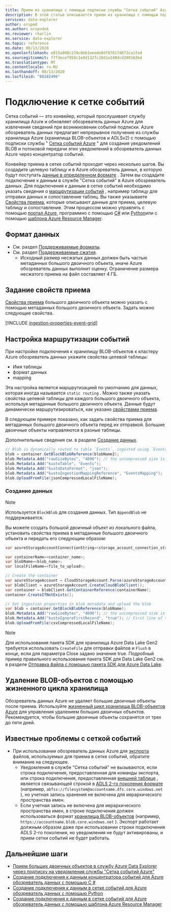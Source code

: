 ```yaml
---
title: Прием из хранилища с помощью подписки службы "Сетка событий" Azure обозреватель данных
description: В этой статье описывается прием из хранилища с помощью подписки службы "Сетка событий" в Azure обозреватель данных.
services: data-explorer
author: orspod
ms.author: orspodek
ms.reviewer: rkarlin
ms.service: data-explorer
ms.topic: reference
ms.date: 08/13/2020
ms.openlocfilehash: e815a008c219c0eb1eeede8df07817d872ca1fed
ms.sourcegitcommit: f7f3ecef858c1e8d132fc10d1e240dcd209163bd
ms.translationtype: MT
ms.contentlocale: ru-RU
ms.lasthandoff: 08/13/2020
ms.locfileid: "88202496"
---
```

# <a name="connect-to-event-grid"></a>Подключение к сетке событий

Сетка событий — это конвейер, который прослушивает службу хранилища Azure и обновляет обозреватель данных Azure для извлечения сведений при возникновении событий подписки. Azure обозреватель данных предлагает непрерывное получение из службы хранилища Azure (хранилища BLOB-объектов и ADLSv2) с помощью подписки службы " [Сетка событий Azure](/azure/event-grid/overview) " для создания уведомлений BLOB и потоковой передачи этих уведомлений в обозреватель данных Azure через концентратор событий.

Конвейер приема в сетке событий проходит через несколько шагов. Вы создадите целевую таблицу и в Azure обозреватель данных, в которую будут поступать [данные в определенном формате](#data-format) . Затем вы создадите подключение к данным в службе "Сетка событий" в Azure обозреватель данных. Для подключения к данным в сетке событий необходимо указать сведения о [маршрутизации событий](#set-events-routing) , например таблицу для отправки данных и сопоставление таблиц. Вы также указываете [Свойства приема](#set-ingestion-properties), которые описывают данные для приема, целевую таблицу и сопоставление. Этим процессом можно управлять с помощью [портал Azure](ingest-data-event-grid.md), программно с помощью [C#](data-connection-event-grid-csharp.md) или [Python](data-connection-event-grid-python.md)или с помощью [шаблона Azure Resource Manager](data-connection-event-grid-resource-manager.md).

## <a name="data-format"></a>Формат данных

* См. раздел [Поддерживаемые форматы](ingestion-supported-formats.md).
* См. раздел [Поддерживаемые сжатия](ingestion-supported-formats.md#supported-data-compression-formats).
  * Исходный размер несжатых данных должен быть частью метаданных большого двоичного объекта, иначе Azure обозреватель данных выполнит оценку.  Ограничение размера несжатого приема на файл составляет 4 ГБ.
 
## <a name="set-ingestion-properties"></a>Задание свойств приема

[Свойства приема](ingestion-properties.md) большого двоичного объекта можно указать с помощью метаданных большого двоичного объекта.
Задать можно следующие свойства.

[!INCLUDE [ingestion-properties-event-grid](includes/ingestion-properties-event-grid.md)]

## <a name="set-events-routing"></a>Настройка маршрутизации событий

При настройке подключения к хранилищу BLOB-объектов к кластеру Azure обозреватель данных укажите свойства целевой таблицы:
* Имя таблицы
* формат данных
* mapping

Эта настройка является маршрутизацией по умолчанию для данных, которая иногда называется `static routing` .
Можно также указать свойства целевой таблицы для каждого большого двоичного объекта, используя метаданные большого двоичного объекта. Данные будут динамически маршрутизироваться, как указано [свойствами приема](#set-ingestion-properties).

В следующем примере показано, как задать свойства приема для метаданных большого двоичного объекта перед их отправкой. Большие двоичные объекты направляются в разные таблицы.

Дополнительные сведения см. в разделе [Создание данных](#generate-data).

```csharp
// Blob is dynamically routed to table `Events`, ingested using `EventsMapping` data mapping
blob = container.GetBlockBlobReference(blobName2);
blob.Metadata.Add("rawSizeBytes", "4096‬"); // the uncompressed size is 4096 bytes
blob.Metadata.Add("kustoTable", "Events");
blob.Metadata.Add("kustoDataFormat", "json");
blob.Metadata.Add("kustoIngestionMappingReference", "EventsMapping");
blob.UploadFromFile(jsonCompressedLocalFileName);
```

### <a name="generate-data"></a>Создание данных

> [!NOTE]
> Используется `BlockBlob` для создания данных. Тип `AppendBlob` не поддерживается.

Вы можете создать большой двоичный объект из локального файла, установить свойства приема в метаданные большого двоичного объекта и передать его следующим образом:

 ```csharp
 var azureStorageAccountConnectionString=<storage_account_connection_string>;

var containerName=<container_name>;
var blobName=<blob_name>;
var localFileName=<file_to_upload>;

// Create the container
var azureStorageAccount = CloudStorageAccount.Parse(azureStorageAccountConnectionString);
var blobClient = azureStorageAccount.CreateCloudBlobClient();
var container = blobClient.GetContainerReference(containerName);
container.CreateIfNotExists();

// Set ingestion properties in blob metadata and upload the blob
var blob = container.GetBlockBlobReference(blobName);
blob.Metadata.Add("rawSizeBytes", "4096‬"); // the uncompressed size is 4096 bytes
blob.Metadata.Add("kustoIgnoreFirstRecord", "true"); // First line of this csv file are headers
blob.UploadFromFile(csvCompressedLocalFileName);
```

> [!NOTE]
> Для использования пакета SDK для хранилища Azure Data Lake Gen2 требуется использовать `CreateFile` для отправки файлов и `Flush` в конце, если для параметра Close задано значение true.
> Подробный пример правильного использования пакета SDK для Data Lake Gen2 см. в разделе [Отправка файла с помощью пакета SDK для Azure Data Lake](data-connection-event-grid-csharp.md#upload-file-using-azure-data-lake-sdk).

## <a name="delete-blobs-using-storage-lifecycle"></a>Удаление BLOB-объектов с помощью жизненного цикла хранилища

Обозреватель данных Azure не удаляет большие двоичные объекты после приема. Используйте [жизненный цикл хранилища BLOB-объектов Azure](/azure/storage/blobs/storage-lifecycle-management-concepts?tabs=azure-portal) для управления удалением больших двоичных объектов. Рекомендуется, чтобы большие двоичные объекты сохранятся от трех до пяти дней.

## <a name="known-event-grid-issues"></a>Известные проблемы с сеткой событий

* При использовании обозреватель данных Azure для [экспорта](kusto/management/data-export/export-data-to-storage.md) файлов, используемых для приема в сетке событий, обратите внимание на следующее. 
    * Уведомления в службе "Сетка событий" не вызываются, если строка подключения, предоставленная для команды экспорта, или строка подключения, предоставленная [внешней таблице](kusto/management/data-export/export-data-to-an-external-table.md) , является связывающей строкой в [ADLS 2-го поколения формате](kusto/api/connection-strings/storage.md#azure-data-lake-store) (например, `abfss://filesystem@accountname.dfs.core.windows.net` ), но учетная запись хранения не включена для иерархического пространства имен. 
    * Если учетная запись не включена для иерархического пространства имен, в строке подключения должен использоваться формат [хранилища BLOB-объектов](kusto/api/connection-strings/storage.md#azure-storage-blob) (например, `https://accountname.blob.core.windows.net` ). Экспорт работает должным образом даже при использовании строки подключения ADLS 2-го поколения, но уведомления не будут активированы, и прием сетки событий не будет работать.

## <a name="next-steps"></a>Дальнейшие шаги

* [Прием больших двоичных объектов в службу Azure Data Explorer через подписку на уведомления службы "Сетка событий Azure"](ingest-data-event-grid.md)
* [Создание подключения к данным концентратора событий для Azure обозреватель данных с помощью C #](data-connection-event-hub-csharp.md)
* [Создание подключения к данным в сетке событий для Azure обозреватель данных с помощью Python](data-connection-event-grid-python.md)
* [Создание подключения к данным в сетке событий для Azure обозреватель данных с помощью шаблона Azure Resource Manager](data-connection-event-grid-resource-manager.md)
